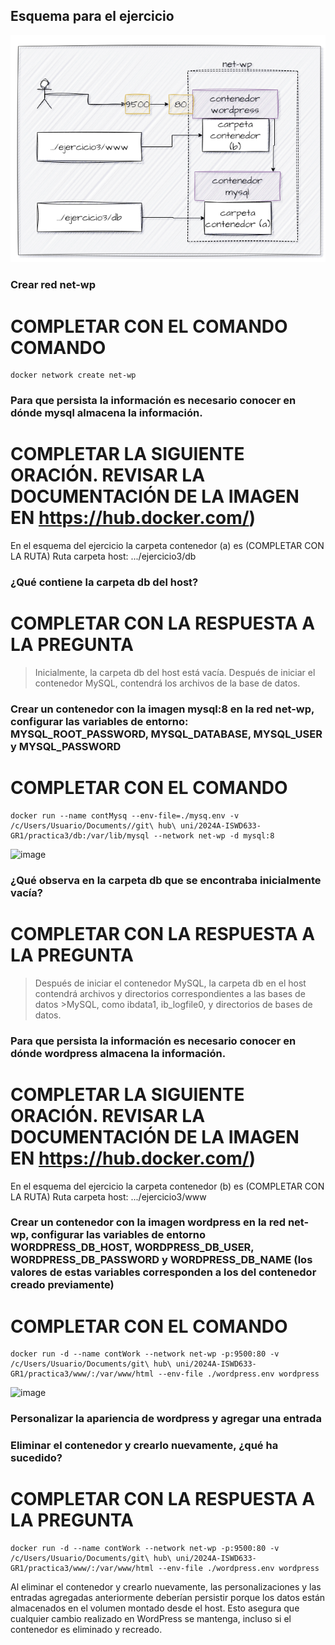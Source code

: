 ## Esquema para el ejercicio
![Imagen](imagenes/esquema-ejercicio3.PNG)

### Crear red net-wp
# COMPLETAR CON EL COMANDO COMANDO
```
docker network create net-wp
```
### Para que persista la información es necesario conocer en dónde mysql almacena la información.
# COMPLETAR LA SIGUIENTE ORACIÓN. REVISAR LA DOCUMENTACIÓN DE LA IMAGEN EN https://hub.docker.com/)
En el esquema del ejercicio la carpeta contenedor (a) es (COMPLETAR CON LA RUTA)
Ruta carpeta host: .../ejercicio3/db

### ¿Qué contiene la carpeta db del host?
# COMPLETAR CON LA RESPUESTA A LA PREGUNTA
> Inicialmente, la carpeta db del host está vacía. Después de iniciar el contenedor MySQL, contendrá los archivos de la base de datos.
### Crear un contenedor con la imagen mysql:8  en la red net-wp, configurar las variables de entorno: MYSQL_ROOT_PASSWORD, MYSQL_DATABASE, MYSQL_USER y MYSQL_PASSWORD
# COMPLETAR CON EL COMANDO
```
docker run --name contMysq --env-file=./mysq.env -v /c/Users/Usuario/Documents//git\ hub\ uni/2024A-ISWD633-GR1/practica3/db:/var/lib/mysql --network net-wp -d mysql:8
```
![image](https://github.com/estevan-j/2024A-ISWD633-GR1/assets/94009206/2ae53123-408c-4c56-9979-f6348606d15d)

### ¿Qué observa en la carpeta db que se encontraba inicialmente vacía?
# COMPLETAR CON LA RESPUESTA A LA PREGUNTA
>Después de iniciar el contenedor MySQL, la carpeta db en el host contendrá archivos y directorios correspondientes a las bases de datos >MySQL, como ibdata1, ib_logfile0, y directorios de bases de datos.
### Para que persista la información es necesario conocer en dónde wordpress almacena la información.
# COMPLETAR LA SIGUIENTE ORACIÓN. REVISAR LA DOCUMENTACIÓN DE LA IMAGEN EN https://hub.docker.com/)
En el esquema del ejercicio la carpeta contenedor (b) es (COMPLETAR CON LA RUTA)
Ruta carpeta host: .../ejercicio3/www

### Crear un contenedor con la imagen wordpress en la red net-wp, configurar las variables de entorno WORDPRESS_DB_HOST, WORDPRESS_DB_USER, WORDPRESS_DB_PASSWORD y WORDPRESS_DB_NAME (los valores de estas variables corresponden a los del contenedor creado previamente)
# COMPLETAR CON EL COMANDO
```
docker run -d --name contWork --network net-wp -p:9500:80 -v /c/Users/Usuario/Documents/git\ hub\ uni/2024A-ISWD633-GR1/practica3/www/:/var/www/html --env-file ./wordpress.env wordpress
```
![image](https://github.com/estevan-j/2024A-ISWD633-GR1/assets/94009206/2b39f0bc-af05-47af-92ce-6713dbe4df82)

### Personalizar la apariencia de wordpress y agregar una entrada

### Eliminar el contenedor y crearlo nuevamente, ¿qué ha sucedido?
# COMPLETAR CON LA RESPUESTA A LA PREGUNTA
```
docker run -d --name contWork --network net-wp -p:9500:80 -v /c/Users/Usuario/Documents/git\ hub\ uni/2024A-ISWD633-GR1/practica3/www/:/var/www/html --env-file ./wordpress.env wordpress
```
Al eliminar el contenedor y crearlo nuevamente, las personalizaciones y las entradas agregadas anteriormente deberían persistir porque los datos están almacenados en el volumen montado desde el host. Esto asegura que cualquier cambio realizado en WordPress se mantenga, incluso si el contenedor es eliminado y recreado.


